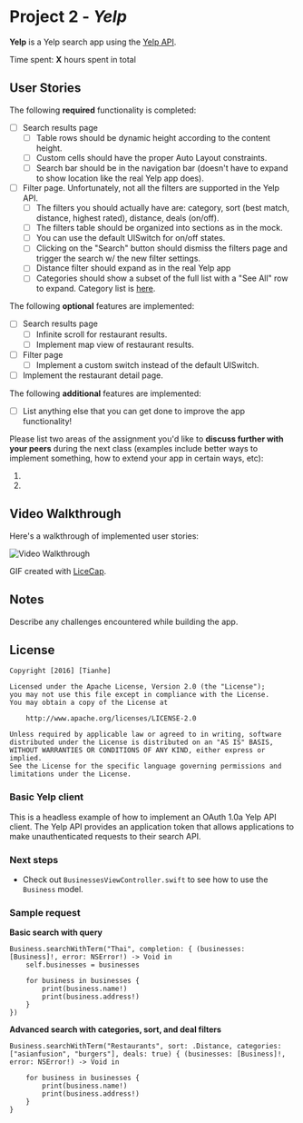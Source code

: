 # Project 2 - *Yelp*

**Yelp** is a Yelp search app using the [Yelp API](http://www.yelp.com/developers/documentation/v2/search_api).

Time spent: **X** hours spent in total

## User Stories

The following **required** functionality is completed:

- [ ] Search results page
   - [ ] Table rows should be dynamic height according to the content height.
   - [ ] Custom cells should have the proper Auto Layout constraints.
   - [ ] Search bar should be in the navigation bar (doesn't have to expand to show location like the real Yelp app does).
- [ ] Filter page. Unfortunately, not all the filters are supported in the Yelp API.
   - [ ] The filters you should actually have are: category, sort (best match, distance, highest rated), distance, deals (on/off).
   - [ ] The filters table should be organized into sections as in the mock.
   - [ ] You can use the default UISwitch for on/off states.
   - [ ] Clicking on the "Search" button should dismiss the filters page and trigger the search w/ the new filter settings.
   - [ ] Distance filter should expand as in the real Yelp app
   - [ ] Categories should show a subset of the full list with a "See All" row to expand. Category list is [here](http://www.yelp.com/developers/documentation/category_list).

The following **optional** features are implemented:

- [ ] Search results page
   - [ ] Infinite scroll for restaurant results.
   - [ ] Implement map view of restaurant results.
- [ ] Filter page
   - [ ] Implement a custom switch instead of the default UISwitch.
- [ ] Implement the restaurant detail page.

The following **additional** features are implemented:

- [ ] List anything else that you can get done to improve the app functionality!

Please list two areas of the assignment you'd like to **discuss further with your peers** during the next class (examples include better ways to implement something, how to extend your app in certain ways, etc):

1.
2.

## Video Walkthrough

Here's a walkthrough of implemented user stories:

<img src='http://i.imgur.com/link/to/your/gif/file.gif' title='Video Walkthrough' width='' alt='Video Walkthrough' />

GIF created with [LiceCap](http://www.cockos.com/licecap/).

## Notes

Describe any challenges encountered while building the app.

## License

    Copyright [2016] [Tianhe]

    Licensed under the Apache License, Version 2.0 (the "License");
    you may not use this file except in compliance with the License.
    You may obtain a copy of the License at

        http://www.apache.org/licenses/LICENSE-2.0

    Unless required by applicable law or agreed to in writing, software
    distributed under the License is distributed on an "AS IS" BASIS,
    WITHOUT WARRANTIES OR CONDITIONS OF ANY KIND, either express or implied.
    See the License for the specific language governing permissions and
    limitations under the License.


### Basic Yelp client

This is a headless example of how to implement an OAuth 1.0a Yelp API client. The Yelp API provides an application token that allows applications to make unauthenticated requests to their search API.

### Next steps

- Check out `BusinessesViewController.swift` to see how to use the `Business` model.

### Sample request

**Basic search with query**

```
Business.searchWithTerm("Thai", completion: { (businesses: [Business]!, error: NSError!) -> Void in
    self.businesses = businesses
    
    for business in businesses {
        print(business.name!)
        print(business.address!)
    }
})
```

**Advanced search with categories, sort, and deal filters**

```
Business.searchWithTerm("Restaurants", sort: .Distance, categories: ["asianfusion", "burgers"], deals: true) { (businesses: [Business]!, error: NSError!) -> Void in

    for business in businesses {
        print(business.name!)
        print(business.address!)
    }
}
```
